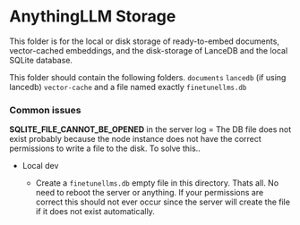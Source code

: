 # AnythingLLM Storage

This folder is for the local or disk storage of ready-to-embed documents, vector-cached embeddings, and the disk-storage of LanceDB and the local SQLite database.

This folder should contain the following folders.
`documents`
`lancedb` (if using lancedb)
`vector-cache`
and a file named exactly `finetunellms.db`

### Common issues

**SQLITE_FILE_CANNOT_BE_OPENED** in the server log = The DB file does not exist probably because the node instance does not have the correct permissions to write a file to the disk. To solve this..

- Local dev

  - Create a `finetunellms.db` empty file in this directory. Thats all. No need to reboot the server or anything. If your permissions are correct this should not ever occur since the server will create the file if it does not exist automatically.
